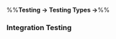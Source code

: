 <link rel="stylesheet" href="{{baseUrl}}/css/textbook.css">

<div class="website-content">

%%**Testing → Testing Types →**%%

### Integration Testing

<div id="main">

<include src="./what/embed.md" />

</div>
</div>
